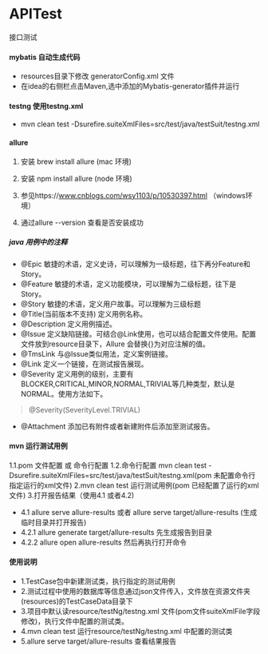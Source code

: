 # APITest
接口测试

#### mybatis 自动生成代码
- resources目录下修改 generatorConfig.xml 文件
- 在idea的右侧栏点击Maven,选中添加的Mybatis-generator插件并运行









#### testng 使用testng.xml
- mvn clean test -Dsurefire.suiteXmlFiles=src/test/java/testSuit/testng.xml






#### allure

1. 安装 brew install allure (mac 环境)

2. 安装 npm install allure (node 环境)

3. 参见https://www.cnblogs.com/wsy1103/p/10530397.html  （windows环境）

3. 通过allure --version  查看是否安装成功

##### java 用例中的注释
- @Epic
敏捷的术语，定义史诗，可以理解为一级标题，往下再分Feature和Story。
- @Feature
敏捷的术语，定义功能模块，可以理解为二级标题，往下是Story。
- @Story
敏捷的术语，定义用户故事。可以理解为三级标题
- @Title(当前版本不支持)
定义用例名称。
- @Description
定义用例描述。
- @Issue
定义缺陷链接。可结合@Link使用，也可以结合配置文件使用。配置文件放到resource目录下，Allure 会替换{}为对应注解的值。
- @TmsLink
与@Issue类似用法，定义案例链接。
- @Link
定义一个链接，在测试报告展现。
- @Severity
定义用例的级别，主要有BLOCKER,CRITICAL,MINOR,NORMAL,TRIVIAL等几种类型，默认是NORMAL。使用方法如下。
> @Severity(SeverityLevel.TRIVIAL)
- @Attachment
添加已有附件或者新建附件后添加至测试报告。




#### mvn 运行测试用例 
1.1.pom 文件配置 或 命令行配置
1.2.命令行配置 mvn clean test -Dsurefire.suiteXmlFiles=src/test/java/testSuit/testng.xml(pom 未配置命令行指定运行的xml文件)
2.mvn clean test 运行测试用例(pom 已经配置了运行的xml文件)
3.打开报告结果（使用4.1 或者4.2)
- 4.1 allure serve allure-results  或者  allure serve target/allure-results (生成临时目录并打开报告)
- 4.2.1 allure generate target/allure-results  先生成报告到目录
- 4.2.2  allure open allure-results  然后再执行打开命令

#### 使用说明
- 1.TestCase包中新建测试类，执行指定的测试用例
- 2.测试过程中使用的数据库等信息通过json文件传入，文件放在资源文件夹(resources)的TestCaseData目录下
- 3.项目中默认读resource/testNg/testng.xml 文件(pom文件suiteXmlFile字段修改)，执行文件中配置的测试类。
- 4.mvn clean test 运行resource/testNg/testng.xml 中配置的测试类
- 5.allure serve target/allure-results  查看结果报告


